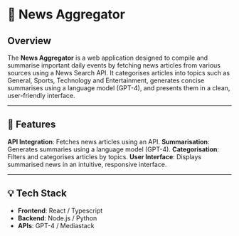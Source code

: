 # 📰 News Aggregator

## Overview 
The **News Aggregator** is a web application designed to compile and summarise important daily events by fetching news articles from various sources using a News Search API. It categorises articles into topics such as General, Sports, Technology and Entertainment, generates concise summarises using a language model (GPT-4), and presents them in a clean, user-friendly interface.

---

## 🚀 Features
**API Integration**: Fetches news articles using an API.
**Summarisation**: Generates summaries using a language model (GPT-4).
**Categorisation**: Filters and categorises articles by topics.
**User Interface**: Displays summarised news in an intuitive, responsive interface.

---

## 💡 Tech Stack
- **Frontend**: React / Typescript
- **Backend**: Node.js / Python
- **APIs**: GPT-4 / Mediastack
